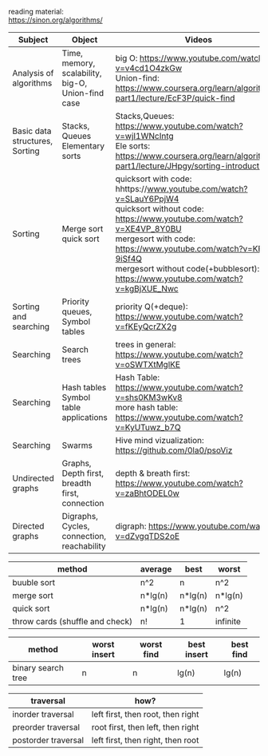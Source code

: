 reading material:\
https://sinon.org/algorithms/

| Subject | Object | Videos |
| ------- | ------ | ------ |
| Analysis of algorithms | Time, memory, scalability, big-O, Union-find case | big O: https://www.youtube.com/watch?v=v4cd1O4zkGw <br> Union-find: https://www.coursera.org/learn/algorithms-part1/lecture/EcF3P/quick-find |
| Basic data structures, Sorting | Stacks, Queues Elementary sorts | Stacks,Queues: https://www.youtube.com/watch?v=wjI1WNcIntg <br> Ele sorts: https://www.coursera.org/learn/algorithms-part1/lecture/JHpgy/sorting-introduction |
| Sorting | Merge sort quick sort |quicksort with code: hhttps://www.youtube.com/watch?v=SLauY6PpjW4 <br> quicksort without code: https://www.youtube.com/watch?v=XE4VP_8Y0BU <br> mergesort with code: https://www.youtube.com/watch?v=KF2j-9iSf4Q <br> mergesort without code(+bubblesort): https://www.youtube.com/watch?v=kgBjXUE_Nwc |
| Sorting and searching | Priority queues, Symbol tables | priority Q(+deque): https://www.youtube.com/watch?v=fKEyQcrZX2g <br>  |
| Searching | Search trees | trees in general: https://www.youtube.com/watch?v=oSWTXtMglKE |
| Searching | Hash tables Symbol table applications | Hash Table: https://www.youtube.com/watch?v=shs0KM3wKv8 <br> more hash table: https://www.youtube.com/watch?v=KyUTuwz_b7Q |
| Searching | Swarms | Hive mind vizualization: https://github.com/0la0/psoViz <br> |
| Undirected graphs | Graphs, Depth first, breadth first, connection | depth & breath first: https://www.youtube.com/watch?v=zaBhtODEL0w |
| Directed graphs | Digraphs, Cycles, connection, reachability | digraph: https://www.youtube.com/watch?v=dZvgqTDS2oE <br> |

| method | average | best | worst |
| --- | --- | --- | --- |
| buuble sort | n^2 | n | n^2 |
| merge sort | n\*lg(n) | n\*lg(n) | n\*lg(n) |
| quick sort | n\*lg(n) | n\*lg(n) | n^2 |
| throw cards (shuffle and check)| n! | 1 | infinite |

| method | worst insert | worst find | best insert | best find |
| --- | --- | --- | --- | --- |
| binary search tree | n | n | lg(n) | lg(n) |


| traversal | how? |
| --- | --- |
| inorder traversal | left first, then root, then right |
| preorder traversal| root first, then left, then right |
| postorder traversal | left first, then right, then root |
